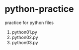 python-practice
===============

practice for python files

1) python01.py
2) python02.py
3) python03.py